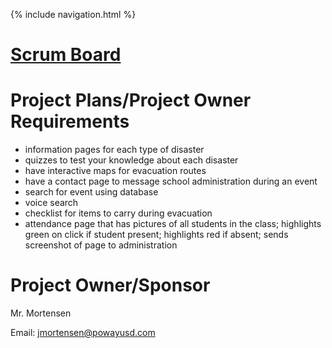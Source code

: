 {% include navigation.html %}
# [Scrum Board](https://github.com/sarayu-pr11/saas/projects/1)
# Project Plans/Project Owner Requirements
* information pages for each type of disaster
* quizzes to test your knowledge about each disaster
* have interactive maps for evacuation routes
* have a contact page to message school administration during an event
* search for event using database
* voice search
* checklist for items to carry during evacuation
* attendance page that has pictures of all students in the class; highlights green on click if student present; highlights red if absent; sends screenshot of page to administration

# Project Owner/Sponsor   
Mr. Mortensen

Email: jmortensen@powayusd.com
